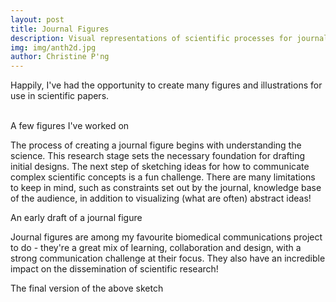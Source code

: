 ```yaml
---
layout: post
title: Journal Figures
description: Visual representations of scientific processes for journal publications
img: img/anth2d.jpg
author: Christine P'ng
---
```


Happily, I've had the opportunity to create many figures and illustrations for use in scientific papers. 

<div class="img_row">
	<img class="col two" src="{{ site.baseurl }}/img/final/retinoblastoma.jpg" alt="" title=""/>
	<img class="col one" src="{{ site.baseurl }}/img/final/mir301.jpg" alt="" title=""/>
</div>
<div class="col three caption">
	A few figures I've worked on
</div>

The process of creating a journal figure begins with understanding the science. This research stage sets the necessary foundation for drafting initial designs. The next step of sketching ideas for how to communicate complex scientific concepts is a fun challenge. There are many limitations to keep in mind, such as constraints set out by the journal, knowledge base of the audience, in addition to visualizing (what are often) abstract ideas!


<div class="img_row">
	<img class="col three" src="{{ site.baseurl }}/img/process/anth2d-2.jpg" alt="" title=""/>
</div>
<div class="col three caption">
	An early draft of a journal figure
</div>

Journal figures are among my favourite biomedical communications project to do - they're a great mix of learning, collaboration and design, with a strong communication challenge at their focus. They also have an incredible impact on the dissemination of scientific research!

<div class="img_full_row">
	<img class="col three" src="{{ site.baseurl }}/img/anth2d.jpg" alt="" title=""/>
</div>
<div class="col three caption">
	The final version of the above sketch
</div>